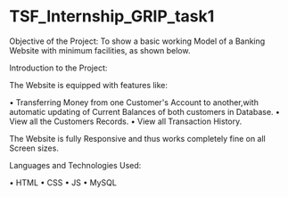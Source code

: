 # TSF_Internship_GRIP_task1

Objective of the Project:
To show a basic working Model of a Banking Website with minimum facilities, as shown below.

Introduction to the Project:

The Website is equipped with features like:

•	Transferring Money from one Customer's Account to another,with 
automatic updating of Current Balances of both customers in Database.
•	View all the Customers Records.
•	View all Transaction History.

The Website is fully Responsive and thus works completely fine on all Screen sizes.

Languages and Technologies Used:

•	HTML
•	CSS
•	JS
•	MySQL


